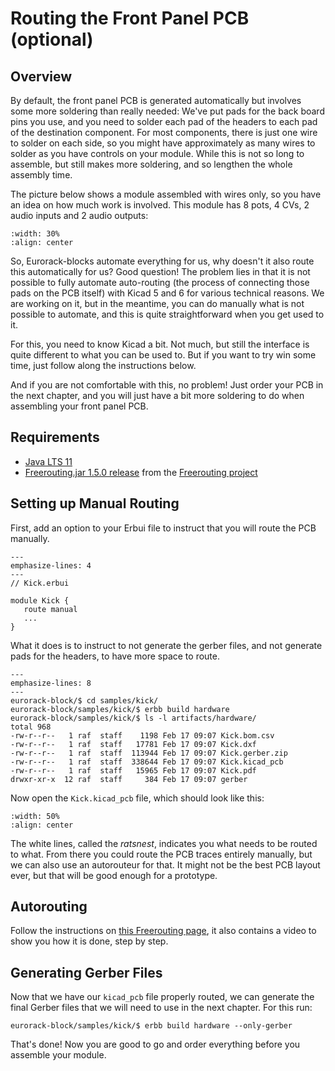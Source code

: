 # Routing the Front Panel PCB (optional)

## Overview

By default, the front panel PCB is generated automatically but involves some more soldering than really needed:
We've put pads for the back board pins you use, and you need to solder each pad of the
headers to each pad of the destination component.
For most components, there is just one wire to solder on each side,
so you might have approximately as many wires to solder as you have controls on your module.
While this is not so long to assemble, but still makes more soldering, and so lengthen
the whole assembly time.

The picture below shows a module assembled with wires only, so you have an idea on how
much work is involved. This module has 8 pots, 4 CVs, 2 audio inputs and 2 audio outputs:

```{image} routing-wires.jpg
:width: 30%
:align: center
```


So, Eurorack-blocks automate everything for us, why doesn't it also route this automatically
for us? Good question!
The problem lies in that it is not possible to fully automate auto-routing (the process of
connecting those pads on the PCB itself) with Kicad 5 and 6 for various technical reasons.
We are working on it, but in the meantime, you can do manually what is not possible to
automate, and this is quite straightforward when you get used to it.

For this, you need to know Kicad a bit. Not much, but still the interface is quite different to
what you can be used to. But if you want to try win some time, just follow along the instructions
below.

And if you are not comfortable with this, no problem! Just order your PCB in the next chapter,
and you will just have a bit more soldering to do when assembling your front panel PCB.


## Requirements

- [Java LTS 11](https://adoptium.net/releases.html?variant=openjdk11&jvmVariant=hotspot)
- [Freerouting.jar 1.5.0 release](https://github.com/freerouting/freerouting/releases/download/v1.5.0/freerouting-1.5.0.jar)
   from the [Freerouting project](https://github.com/freerouting/freerouting)


## Setting up Manual Routing

First, add an option to your Erbui file to instruct that you will route the PCB manually.

```{code-block} erbui
---
emphasize-lines: 4
---
// Kick.erbui

module Kick {
   route manual
   ...
}
```

What it does is to instruct to not generate the gerber files, and not generate pads for the
headers, to have more space to route.

```{code-block} shell-session
---
emphasize-lines: 8
---
eurorack-block/$ cd samples/kick/
eurorack-block/samples/kick/$ erbb build hardware
eurorack-block/samples/kick/$ ls -l artifacts/hardware/
total 968
-rw-r--r--   1 raf  staff    1198 Feb 17 09:07 Kick.bom.csv
-rw-r--r--   1 raf  staff   17781 Feb 17 09:07 Kick.dxf
-rw-r--r--   1 raf  staff  113944 Feb 17 09:07 Kick.gerber.zip
-rw-r--r--   1 raf  staff  338644 Feb 17 09:07 Kick.kicad_pcb
-rw-r--r--   1 raf  staff   15965 Feb 17 09:07 Kick.pdf
drwxr-xr-x  12 raf  staff     384 Feb 17 09:07 gerber

```

Now open the `Kick.kicad_pcb` file, which should look like this:

```{image} routing-kick-ratsnest.png
:width: 50%
:align: center
```

The white lines, called the _ratsnest_, indicates you what needs to be routed to what.
From there you could route the PCB traces entirely manually, but we can also use an autorouteur for that.
It might not be the best PCB layout ever, but that will be good enough for a prototype.


## Autorouting

Follow the instructions on [this Freerouting page](https://freerouting.org/freerouting/using-with-kicad),
it also contains a video to show you how it is done, step by step.


## Generating Gerber Files

Now that we have our `kicad_pcb` file properly routed, we can generate the final
Gerber files that we will need to use in the next chapter.
For this run:

```shell-session
eurorack-block/samples/kick/$ erbb build hardware --only-gerber
```

That's done! Now you are good to go and order everything before you assemble your module.
